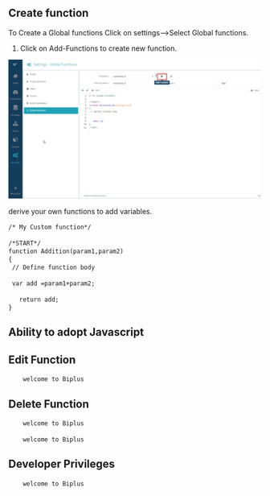 ## Create function
 
 To Create a Global functions Click on settings-->Select Global functions.
 1. Click on Add-Functions to create new function.

 
![enter image description here](https://raw.githubusercontent.com/sv18042016/fp1/d9712e86a6881444e961d60dfc6aab30bf665172/images/func1.png)

derive your own functions to add variables.
```
/* My Custom function*/

/*START*/
function Addition(param1,param2)
{
 // Define function body   
 
 var add =param1+param2;
 
   return add;
}

```


## Ability to adopt Javascript

## Edit Function

        welcome to Biplus


## Delete Function

        welcome to Biplus

        welcome to Biplus

## Developer Privileges


        welcome to Biplus

<!--stackedit_data:
eyJoaXN0b3J5IjpbMTMxOTI1MDgzNV19
-->